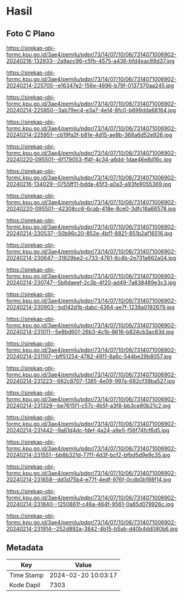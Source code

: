 # Hasil

## Foto C Plano

https://sirekap-obj-formc.kpu.go.id/3ae4/pemilu/pdpr/73/14/07/10/06/7314071006902-20240216-132933--2a9acc96-c5fb-4575-a436-bfd4eac89d37.jpg

https://sirekap-obj-formc.kpu.go.id/3ae4/pemilu/pdpr/73/14/07/10/06/7314071006902-20240214-225705--e16347e2-156e-4696-b79f-0137370aa245.jpg

https://sirekap-obj-formc.kpu.go.id/3ae4/pemilu/pdpr/73/14/07/10/06/7314071006902-20240214-225850--3ab79ec4-e3a7-4e14-8fc0-b699dda68164.jpg

https://sirekap-obj-formc.kpu.go.id/3ae4/pemilu/pdpr/73/14/07/10/06/7314071006902-20240214-225951--cb19fa2f-b81e-4d15-ae8b-368a6d52e926.jpg

https://sirekap-obj-formc.kpu.go.id/3ae4/pemilu/pdpr/73/14/07/10/06/7314071006902-20240220-095501--6f179053-ff4f-4c34-a6dd-1dae46e8d16c.jpg

https://sirekap-obj-formc.kpu.go.id/3ae4/pemilu/pdpr/73/14/07/10/06/7314071006902-20240216-134029--0755ff11-bdda-45f3-a0a3-a93fe9055369.jpg

https://sirekap-obj-formc.kpu.go.id/3ae4/pemilu/pdpr/73/14/07/10/06/7314071006902-20240220-095501--42308cc6-6cab-418e-8ce0-3dfc18a66578.jpg

https://sirekap-obj-formc.kpu.go.id/3ae4/pemilu/pdpr/73/14/07/10/06/7314071006902-20240214-230537--50b96c20-852e-4bf1-8821-851b2af16516.jpg

https://sirekap-obj-formc.kpu.go.id/3ae4/pemilu/pdpr/73/14/07/10/06/7314071006902-20240214-230647--31829be2-c733-4761-8c4b-2e731a662a04.jpg

https://sirekap-obj-formc.kpu.go.id/3ae4/pemilu/pdpr/73/14/07/10/06/7314071006902-20240214-230747--5b6daeef-2c3b-4f20-ad49-7a838489e3c3.jpg

https://sirekap-obj-formc.kpu.go.id/3ae4/pemilu/pdpr/73/14/07/10/06/7314071006902-20240214-230903--bd142d1b-dabc-4364-ae7f-1238a0192679.jpg

https://sirekap-obj-formc.kpu.go.id/3ae4/pemilu/pdpr/73/14/07/10/06/7314071006902-20240214-231011--5e8bd601-26b3-4c1b-8616-b824cb3ac63d.jpg

https://sirekap-obj-formc.kpu.go.id/3ae4/pemilu/pdpr/73/14/07/10/06/7314071006902-20240214-231107--bff51254-4782-4911-8a6c-544be29b8057.jpg

https://sirekap-obj-formc.kpu.go.id/3ae4/pemilu/pdpr/73/14/07/10/06/7314071006902-20240214-231223--662c8707-1385-4e09-997a-682cf39ba527.jpg

https://sirekap-obj-formc.kpu.go.id/3ae4/pemilu/pdpr/73/14/07/10/06/7314071006902-20240214-231329--be7615f1-c57c-4b5f-a3f8-bb3ce80b21c2.jpg

https://sirekap-obj-formc.kpu.go.id/3ae4/pemilu/pdpr/73/14/07/10/06/7314071006902-20240214-231442--9a61d4dc-fdef-4a24-a9e5-f56f74fcf6d5.jpg

https://sirekap-obj-formc.kpu.go.id/3ae4/pemilu/pdpr/73/14/07/10/06/7314071006902-20240214-231551--bb8b321d-77f1-4d3f-bcf2-bfbd5d9e9c35.jpg

https://sirekap-obj-formc.kpu.go.id/3ae4/pemilu/pdpr/73/14/07/10/06/7314071006902-20240214-231658--dd3d75b4-e77f-4edf-976f-0cdb0b198f14.jpg

https://sirekap-obj-formc.kpu.go.id/3ae4/pemilu/pdpr/73/14/07/10/06/7314071006902-20240214-231840--1250861f-c46a-464f-9561-0a85d079926c.jpg

https://sirekap-obj-formc.kpu.go.id/3ae4/pemilu/pdpr/73/14/07/10/06/7314071006902-20240214-231914--252d892a-3842-4b15-b5ab-d40b4dd080b6.jpg


## Metadata

| Key        | Value               |
| ---------- | ------------------- |
| Time Stamp | 2024-02-20 10:03:17 |
| Kode Dapil | 7303                |




